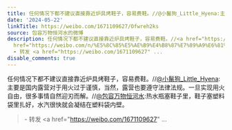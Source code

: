 ```yaml
---
title: 任何情况下都不建议直接靠近炉具烤鞋子，容易费鞋。//@小鬣狗_Little_Hyena:主要是国内露营对于用火过于谨慎，当然，露营也要遵守法律法规。一旦实现用火自由，...
date: '2024-05-22'
linkTitle: https://weibo.com/1671109627/Ofwreh2ks
source: 包容万物恒河水的微博
description: 任何情况下都不建议直接靠近炉具烤鞋子，容易费鞋。//<a href="https://weibo.com/n/%E5%B0%8F%E9%AC%A3%E7%8B%97_Little_Hyena">@小鬣狗_Little_Hyena</a>:主要是国内露营对于用火过于谨慎，当然，露营也要遵守法律法规。一旦实现用火自由，很多事情自然迎刃而解。//<a
  href="https://weibo.com/n/%E5%8C%85%E5%AE%B9%E4%B8%87%E7%89%A9%E6%81%92%E6%B2%B3%E6%B0%B4">@包容万物恒河水</a>:热水瓶塞鞋子里，鞋子塞塑料袋里扎好，水汽很快就会凝结在塑料袋内壁。<br><blockquote>
  - 转发 <a href="https://weibo.com/1671109627" ...
disable_comments: true
---
```

任何情况下都不建议直接靠近炉具烤鞋子，容易费鞋。//<a href="https://weibo.com/n/%E5%B0%8F%E9%AC%A3%E7%8B%97_Little_Hyena">@小鬣狗_Little_Hyena</a>:主要是国内露营对于用火过于谨慎，当然，露营也要遵守法律法规。一旦实现用火自由，很多事情自然迎刃而解。//<a href="https://weibo.com/n/%E5%8C%85%E5%AE%B9%E4%B8%87%E7%89%A9%E6%81%92%E6%B2%B3%E6%B0%B4">@包容万物恒河水</a>:热水瓶塞鞋子里，鞋子塞塑料袋里扎好，水汽很快就会凝结在塑料袋内壁。<br><blockquote> - 转发 <a href="https://weibo.com/1671109627" ...